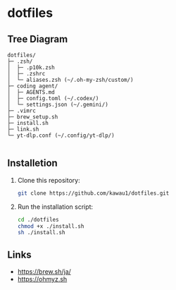 # dotfiles

## Tree Diagram

```
dotfiles/
├─ .zsh/
│  ├─ .p10k.zsh
│  ├─ .zshrc
│  └─ aliases.zsh (~/.oh-my-zsh/custom/)
├─ coding agent/
│  ├─ AGENTS.md
│  ├─ config.toml (~/.codex/)
│  └─ settings.json (~/.gemini/)
├─ .vimrc
├─ brew_setup.sh
├─ install.sh
├─ link.sh
└─ yt-dlp.conf (~/.config/yt-dlp/)


```

## Installetion

1. Clone this repository:

   ```bash
   git clone https://github.com/kawau1/dotfiles.git
   ```

2. Run the installation script:

   ```bash
   cd ./dotfiles
   chmod +x ./install.sh
   sh ./install.sh
   ```

## Links

* <https://brew.sh/ja/>
* <https://ohmyz.sh>

